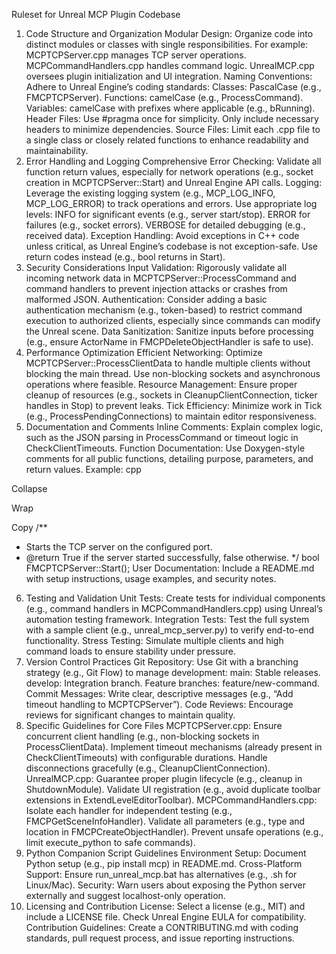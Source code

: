Ruleset for Unreal MCP Plugin Codebase
1. Code Structure and Organization
Modular Design: Organize code into distinct modules or classes with single responsibilities. For example:
MCPTCPServer.cpp manages TCP server operations.
MCPCommandHandlers.cpp handles command logic.
UnrealMCP.cpp oversees plugin initialization and UI integration.
Naming Conventions: Adhere to Unreal Engine’s coding standards:
Classes: PascalCase (e.g., FMCPTCPServer).
Functions: camelCase (e.g., ProcessCommand).
Variables: camelCase with prefixes where applicable (e.g., bRunning).
Header Files: Use #pragma once for simplicity. Only include necessary headers to minimize dependencies.
Source Files: Limit each .cpp file to a single class or closely related functions to enhance readability and maintainability.
2. Error Handling and Logging
Comprehensive Error Checking: Validate all function return values, especially for network operations (e.g., socket creation in MCPTCPServer::Start) and Unreal Engine API calls.
Logging: Leverage the existing logging system (e.g., MCP_LOG_INFO, MCP_LOG_ERROR) to track operations and errors. Use appropriate log levels:
INFO for significant events (e.g., server start/stop).
ERROR for failures (e.g., socket errors).
VERBOSE for detailed debugging (e.g., received data).
Exception Handling: Avoid exceptions in C++ code unless critical, as Unreal Engine’s codebase is not exception-safe. Use return codes instead (e.g., bool returns in Start).
3. Security Considerations
Input Validation: Rigorously validate all incoming network data in MCPTCPServer::ProcessCommand and command handlers to prevent injection attacks or crashes from malformed JSON.
Authentication: Consider adding a basic authentication mechanism (e.g., token-based) to restrict command execution to authorized clients, especially since commands can modify the Unreal scene.
Data Sanitization: Sanitize inputs before processing (e.g., ensure ActorName in FMCPDeleteObjectHandler is safe to use).
4. Performance Optimization
Efficient Networking: Optimize MCPTCPServer::ProcessClientData to handle multiple clients without blocking the main thread. Use non-blocking sockets and asynchronous operations where feasible.
Resource Management: Ensure proper cleanup of resources (e.g., sockets in CleanupClientConnection, ticker handles in Stop) to prevent leaks.
Tick Efficiency: Minimize work in Tick (e.g., ProcessPendingConnections) to maintain editor responsiveness.
5. Documentation and Comments
Inline Comments: Explain complex logic, such as the JSON parsing in ProcessCommand or timeout logic in CheckClientTimeouts.
Function Documentation: Use Doxygen-style comments for all public functions, detailing purpose, parameters, and return values. Example:
cpp

Collapse

Wrap

Copy
/**
 * Starts the TCP server on the configured port.
 * @return True if the server started successfully, false otherwise.
 */
bool FMCPTCPServer::Start();
User Documentation: Include a README.md with setup instructions, usage examples, and security notes.
6. Testing and Validation
Unit Tests: Create tests for individual components (e.g., command handlers in MCPCommandHandlers.cpp) using Unreal’s automation testing framework.
Integration Tests: Test the full system with a sample client (e.g., unreal_mcp_server.py) to verify end-to-end functionality.
Stress Testing: Simulate multiple clients and high command loads to ensure stability under pressure.
7. Version Control Practices
Git Repository: Use Git with a branching strategy (e.g., Git Flow) to manage development:
main: Stable releases.
develop: Integration branch.
Feature branches: feature/new-command.
Commit Messages: Write clear, descriptive messages (e.g., “Add timeout handling to MCPTCPServer”).
Code Reviews: Encourage reviews for significant changes to maintain quality.
8. Specific Guidelines for Core Files
MCPTCPServer.cpp:
Ensure concurrent client handling (e.g., non-blocking sockets in ProcessClientData).
Implement timeout mechanisms (already present in CheckClientTimeouts) with configurable durations.
Handle disconnections gracefully (e.g., CleanupClientConnection).
UnrealMCP.cpp:
Guarantee proper plugin lifecycle (e.g., cleanup in ShutdownModule).
Validate UI registration (e.g., avoid duplicate toolbar extensions in ExtendLevelEditorToolbar).
MCPCommandHandlers.cpp:
Isolate each handler for independent testing (e.g., FMCPGetSceneInfoHandler).
Validate all parameters (e.g., type and location in FMCPCreateObjectHandler).
Prevent unsafe operations (e.g., limit execute_python to safe commands).
9. Python Companion Script Guidelines
Environment Setup: Document Python setup (e.g., pip install mcp) in README.md.
Cross-Platform Support: Ensure run_unreal_mcp.bat has alternatives (e.g., .sh for Linux/Mac).
Security: Warn users about exposing the Python server externally and suggest localhost-only operation.
10. Licensing and Contribution
License: Select a license (e.g., MIT) and include a LICENSE file. Check Unreal Engine EULA for compatibility.
Contribution Guidelines: Create a CONTRIBUTING.md with coding standards, pull request process, and issue reporting instructions.